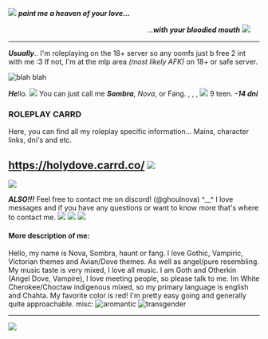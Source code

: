 ![](https://64.media.tumblr.com/3ad98e7cbef69c279f1c25f8cec14983/03c55896bb928977-0e/s75x75_c1/2cba46e0dd88bbab19815be981e79f380d21e959.pnj) ***paint me a heaven of your love...***

ㅤㅤㅤ ㅤㅤ ㅤㅤㅤㅤㅤㅤㅤㅤㅤㅤㅤㅤㅤㅤㅤㅤ...***with your bloodied mouth*** ![](https://64.media.tumblr.com/02a89f8f33d116682a7e0ee53e78a4b2/03c55896bb928977-d4/s75x75_c1/c105b8f1d1723fbf34f51814455e5443b238f2c5.gifv)
***

***Usually***.. I'm roleplaying on the 18+ server so any oomfs just b free 2 int with me :3 If not, I'm at the mlp area *(most likely AFK)* on 18+ or safe server.

![blah blah](https://media.discordapp.net/attachments/1160462920564617230/1182887676672753684/61517abd133be5c0ec656fb716d1b4cb.jpg?ex=658654ff&is=6573dfff&hm=c5e8825011cc1eeab0f4ad4049d0371faafc10982df4fdee5e071110d6912426&=&format=webp)

***He***llo. ![](https://xyz.crd.co/assets/images/gallery06/256d671c.gif?v=4ca63763) You can just call me ***Sombra***, *Nova*, or Fang. , , , ![](https://xyz.crd.co/assets/images/gallery03/9187ecd6.gif?v=4ca63763) 9 teen. ***-14 dni***
### ROLEPLAY CARRD
Here, you can find all my roleplay specific information... Mains, character links, dni's and etc.
## https://holydove.carrd.co/ ![](https://xyz.crd.co/assets/images/gallery03/e1ad1e26.gif?v=4ca63763)

![](https://media.discordapp.net/attachments/1160462920564617230/1182887676437868636/ec11b6ac0cb726932db421b3b8f68c17.jpg?ex=658654ff&is=6573dfff&hm=b54a56696af904d35fdf89d2387c136273937628dfba2a55b8f1a699660ec97a&=&format=webp)

***ALSO!!!*** Feel free to contact me on discord! (@ghoulnova) ^__^ I love messages and if you have any questions or want to know more that's where to contact me. ![](https://xyz.crd.co/assets/images/gallery03/cee79f35.gif?v=4ca63763) ![](https://xyz.crd.co/assets/images/gallery03/65842f23.gif?v=4ca63763) ![](https://xyz.crd.co/assets/images/gallery03/98a893c6.gif?v=4ca63763)

#### More description of me:
Hello, my name is Nova, Sombra, haunt or fang. I love Gothic, Vampiric, Victorian themes and Avian/Dove themes. As well as angel/pure resembling. My music taste is very mixed, I love all music. I am Goth and Otherkin
(Angel Dove, Vampire), I love meeting people, so please talk to me.
Im White Cherokee/Choctaw indigenous mixed, so my primary language is english and Chahta. My favorite color is red! I'm pretty easy going and generally quite approachable.
misc: ![aromantic](https://64.media.tumblr.com/88f1f99ab1f8b281f49ebaf4d7e39b8c/18000bc000145d05-83/s75x75_c1/7d6f163b057c7269a097d9b94f33667e49707523.pnj) ![transgender](https://64.media.tumblr.com/c4b9954391ae3c6ed572050b1d27a2a5/18000bc000145d05-3d/s75x75_c1/c486304f05d6d2ac4a7622149d78f0850a9251bd.pnj)
***
![](https://media.discordapp.net/attachments/1160462920564617230/1182887676895043604/39844432de248fb9e9aff360e1d477db.jpg?ex=658654ff&is=6573dfff&hm=121eb77cd36d44b4a9f9271d5704538c8085158065440a2e801d0e8e7675246a&=&format=webp)
